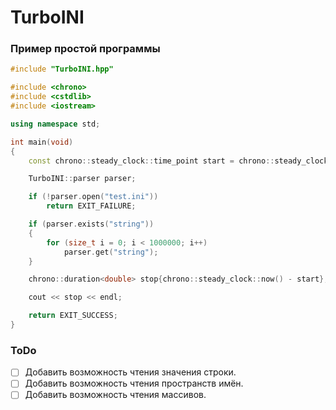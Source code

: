 # TurboINI
### Пример простой программы
```cpp
#include "TurboINI.hpp"

#include <chrono>
#include <cstdlib>
#include <iostream>

using namespace std;

int main(void)
{
    const chrono::steady_clock::time_point start = chrono::steady_clock::now();

    TurboINI::parser parser;

    if (!parser.open("test.ini"))
        return EXIT_FAILURE;

    if (parser.exists("string"))
    {
        for (size_t i = 0; i < 1000000; i++)
            parser.get("string");
    }

    chrono::duration<double> stop{chrono::steady_clock::now() - start};

    cout << stop << endl;

    return EXIT_SUCCESS;
}
```
### ToDo
- [ ] Добавить возможность чтения значения строки.
- [ ] Добавить возможность чтения пространств имён.
- [ ] Добавить возможность чтения массивов.
